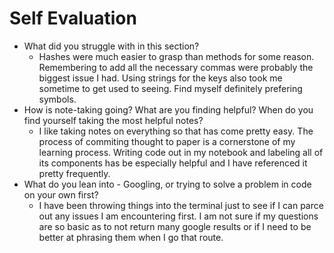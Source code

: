# Self Evaluation

- What did you struggle with in this section?
    - Hashes were much easier to grasp than methods for some reason. Remembering to add all the necessary commas were probably the biggest issue I had. Using strings for the keys also took me sometime to get used to seeing. Find myself definitely prefering symbols.
- How is note-taking going? What are you finding helpful? When do you find yourself taking the most helpful notes?
    - I like taking notes on everything so that has come pretty easy. The process of commiting thought to paper is a cornerstone of my learning process. Writing code out in my notebook and labeling all of its components has be especially helpful and I have referenced it pretty frequently. 
- What do you lean into - Googling, or trying to solve a problem in code on your own first?
    - I have been throwing things into the terminal just to see if I can parce out any issues I am encountering first. I am not sure if my questions are so basic as to not return many google results or if I need to be better at phrasing them when I go that route. 
